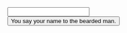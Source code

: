 <form action="/their-name">
    <div class="centered">
        <input name="name">
        <br />
        <button type="submit">You say your name to the bearded man.</button>
    </div>
</form>
